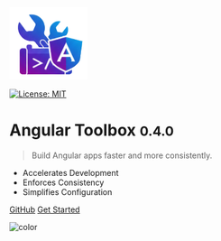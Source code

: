 ![logo](media/icon.png)

[![License: MIT](https://img.shields.io/badge/License-MIT-yellow.svg)](https://opensource.org/licenses/MIT)

# Angular Toolbox <small>0.4.0</small>

> Build Angular apps faster and more consistently.

- Accelerates Development
- Enforces Consistency
- Simplifies Configuration

[GitHub](https://github.com/Fernandocgomez/vscode-extensions.angular-toolbox)
[Get Started](#main)

<!-- background color -->

![color](#23203B)
